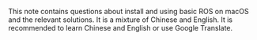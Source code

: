 This note contains questions about install and using basic ROS on macOS and the relevant solutions.
It is a mixture of Chinese and English. It is recommended to learn Chinese and English or use Google Translate.
